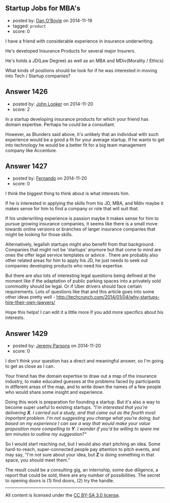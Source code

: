## Startup Jobs for MBA's

- posted by: [Dan O'Boyle](https://stackexchange.com/users/177500/dan-o-boyle) on 2014-11-19
- tagged: `product`
- score: 0

I have a friend with considerable experience in insurance underwriting.  

He's developed Insurance Products for several major Insurers.

He's holds a JD(Law Degree) as well as an MBA and MDiv(Morality / Ethics)

What kinds of positions should be look for if he was interested in moving into Tech / Startup companies?




## Answer 1426

- posted by: [John Looker](https://stackexchange.com/users/5196682/john-looker) on 2014-11-20
- score: 2

In a startup developing insurance products for which your friend has domain expertise. Perhaps he could be a consultant.

However, as Blunders said above, it's unlikely that an individual with such experience would be a good a fit for your average startup. If he wants to get into technology he would be a better fit for a big team management company like Accenture.


## Answer 1427

- posted by: [Fernando](https://stackexchange.com/users/5092626/fernando) on 2014-11-20
- score: 0

I think the biggest thing to think about is what interests him. 

If he is interested in applying the skills from his JD, MBA, and Mdiv maybe it makes sense for him to find a company or role that will suit that. 

If his underwriting experience is passion maybe it makes sense for him to pursue growing insurance companies, it seems like there is a small move towards online versions or branches of larger insurance companies that might be looking for those skills.

Alternatively, legalish startups might also benefit from that background. Companies that might not be 'startups' anymore but that come to mind are ones the offer legal service templates or advice . There are probably also other related areas for him to apply his JD, he just needs to seek out companies developing products who need his expertise.

But there are also lots of interesting legal questions being defined at the moment like if the adaptation of public parking spaces into a privately sold commodity should be legal. Or if Uber drivers should face certain requirements. Lots of questions like that and this article goes into some other ideas pretty well - http://techcrunch.com/2014/01/04/why-startups-hire-their-own-lawyers/

Hope this helps! I can edit it a little more if you add more specifics about his interests.


## Answer 1429

- posted by: [Jeremy Parsons](https://stackexchange.com/users/497810/jeremy-parsons) on 2014-11-20
- score: 0

I don't think your question has a direct and meaningful answer, so I'm going to get as close as I can.

Your friend has the domain expertise to draw out a map of the insurance industry, to make educated guesses at the problems faced by participants in different areas of the map, and to write down the names of a few people who would share some insight and experience.

Doing this work is preparation for founding a startup. But it's also a way to become super useful to existing startups. *"I'm interested that you're delivering **X**. I carried out a study, and that came out as the fourth most important problem. I'm not suggesting you change what you're doing, but based on my experience I can see a way that would make your value proposition more compelling to **Y**. I wonder if you'd be willing to spare me ten minutes to outline my suggestion?"*

So I would start reaching out, but I would also start pitching an idea. Some hard-to-reach, super-connected people pay attention to pitch events, and may say, "I'm not sure about your idea, but **Z** is doing something in that space, you should meet them."

The result could be a consulting gig, an internship, some due diligence, a report that could be sold, there are any number of possibilities. The secret to opening doors is (1) find doors, (2) try the handle.



---

All content is licensed under the [CC BY-SA 3.0 license](https://creativecommons.org/licenses/by-sa/3.0/).
